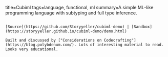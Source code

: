 title=Cubiml
tags=language, functional, ml
summary=A simple ML-like programming language with subtyping and full type inference.
~~~~~~

[Source](https://github.com/Storyyeller/cubiml-demo) | [Sandbox](https://storyyeller.github.io/cubiml-demo/demo.html)

Built and discussed by ["Considerations on Codecrafting"](https://blog.polybdenum.com/). Lots of interesting material to read. Looks very educational.
